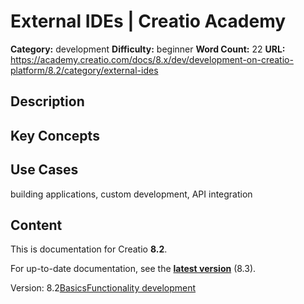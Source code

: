 # External IDEs | Creatio Academy

**Category:** development **Difficulty:** beginner **Word Count:** 22 **URL:**
https://academy.creatio.com/docs/8.x/dev/development-on-creatio-platform/8.2/category/external-ides

## Description

## Key Concepts

## Use Cases

building applications, custom development, API integration

## Content

This is documentation for Creatio **8.2**.

For up-to-date documentation, see the
**[latest version](/docs/8.x/dev/development-on-creatio-platform/category/external-ides)**
(8.3).

Version:
8.2[Basics](/docs/8.x/dev/development-on-creatio-platform/8.2/development-tools/external-ides/basics)[Functionality development](/docs/8.x/dev/development-on-creatio-platform/8.2/functionality-development)
